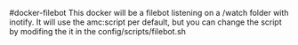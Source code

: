 #docker-filebot
This docker will be a filebot listening on a /watch folder with inotify.
It will use the amc:script per default, but you can change the script by modifing the it in the config/scripts/filebot.sh
